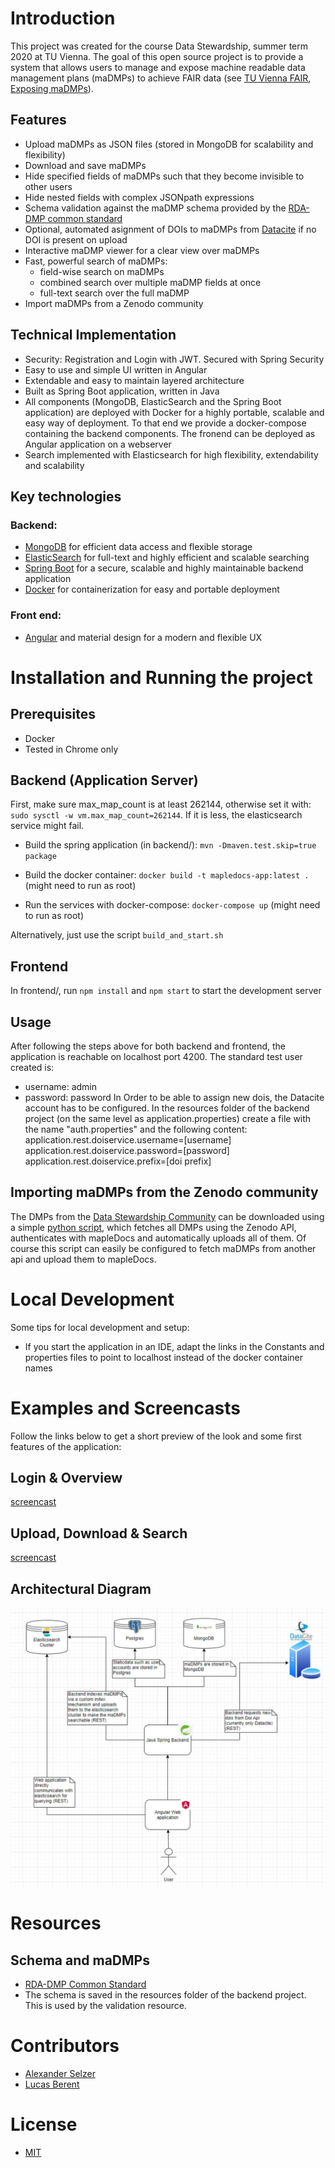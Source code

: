 # Introduction
This project was created for the course Data Stewardship, summer term 2020 at TU Vienna.
The goal of this open source project is to provide a system that allows users to manage and expose machine readable data management plans (maDMPs) to achieve FAIR data (see [TU Vienna FAIR](https://www.tuwien.at/forschung/fti-support/forschungsdaten/forschungsdatenmanagement/fair-prinzipien/), [Exposing maDMPs](https://www.rd-alliance.org/groups/exposing-data-management-plans-wg)).

## Features
- Upload maDMPs as JSON files (stored in MongoDB for scalability and flexibility)
- Download and save maDMPs
- Hide specified fields of maDMPs such that they become invisible to other users
- Hide nested fields with complex JSONpath expressions
- Schema validation against the maDMP schema provided by the [RDA-DMP common standard](https://github.com/RDA-DMP-Common/RDA-DMP-Common-Standard)
- Optional, automated asignment of DOIs to maDMPs from [Datacite](https://datacite.org/) if no DOI is present on upload
- Interactive maDMP viewer for a clear view over maDMPs 
- Fast, powerful search of maDMPs:
    - field-wise search on maDMPs
    - combined search over multiple maDMP fields at once
    - full-text search over the full maDMP
- Import maDMPs from a Zenodo community

## Technical Implementation
- Security: Registration and Login with JWT. Secured with Spring Security
- Easy to use and simple UI written in Angular
- Extendable and easy to maintain layered architecture
- Built as Spring Boot application, written in Java
- All components (MongoDB, ElasticSearch and the Spring Boot application) are deployed with Docker for a highly portable, scalable and easy way of deployment. To that end we provide a docker-compose containing the backend components. The fronend can be deployed as Angular application on a webserver
- Search implemented with Elasticsearch for high flexibility, extendability and scalability

## Key technologies 
### Backend:
- [MongoDB](https://www.mongodb.com/) for efficient data access and flexible storage
- [ElasticSearch](https://www.elastic.co/de/) for full-text and highly efficient and scalable searching
- [Spring Boot](https://spring.io/projects/spring-boot) for a secure, scalable and highly maintainable backend application
- [Docker](https://www.docker.com/) for containerization for easy and portable deployment 

### Front end:
- [Angular](https://angular.io/) and material design for a modern and flexible UX

# Installation and Running the project 
## Prerequisites
- Docker
- Tested in Chrome only

## Backend (Application Server)
First, make sure max_map_count is at least 262144, otherwise set it with: `sudo sysctl -w vm.max_map_count=262144`. If it is
less, the elasticsearch service might fail.
 
 * Build the spring application (in backend/): `mvn -Dmaven.test.skip=true package`
 
 * Build the docker container: `docker build -t mapledocs-app:latest .` (might need to run as root)
 
 * Run the services with docker-compose: `docker-compose up` (might need to run as root)

Alternatively, just use the script `build_and_start.sh`

## Frontend

In frontend/, run `npm install` and `npm start` to start the development server

## Usage
After following the steps above for both backend and frontend, the application is reachable on localhost port 4200. The standard test user created is: 
- username: admin
- password: password
In Order to be able to assign new dois, the Datacite account has to be configured. In the resources folder of the backend project (on the same level as application.properties) create  a file with the name "auth.properties" and the following content:
application.rest.doiservice.username=[username]
application.rest.doiservice.password=[password]
application.rest.doiservice.prefix=[doi prefix]

## Importing maDMPs from the Zenodo community

The DMPs from the [Data Stewardship Community](https://zenodo.org/communities/tuw-dmps-ds-2020) can be downloaded using a simple [python script](https://github.com/lucasberent/mapleDocs/blob/master/backend/import_data.py), which fetches all DMPs using the Zenodo API, authenticates with mapleDocs and automatically uploads all of them. Of course this script can easily be configured to fetch maDMPs from another api and upload them to mapleDocs.

# Local Development
Some tips for local development and setup: 
- If you start the application in an IDE, adapt the links in the Constants and properties files to point to localhost instead of the docker container names


# Examples and Screencasts
Follow the links below to get a short preview of the look and some first features of the application:

## Login & Overview
[screencast](https://youtu.be/LkV8qi128ws)

## Upload, Download & Search
[screencast](https://youtu.be/SuS9FClZrCI)

## Architectural Diagram
![Architectural Diagram](https://raw.githubusercontent.com/lucasberent/mapleDocs/master/architecture-diagram.png)

# Resources
## Schema and maDMPs
- [RDA-DMP Common Standard](https://github.com/RDA-DMP-Common/RDA-DMP-Common-Standard)
- The schema is saved in the resources folder of the backend project. This is used by the validation resource.

# Contributors
- [Alexander Selzer](https://github.com/arselzer)
- [Lucas Berent](https://github.com/lucasberent)

# License
- [MIT](https://github.com/lucasberent/mapleDocs/blob/master/LICENSE)
